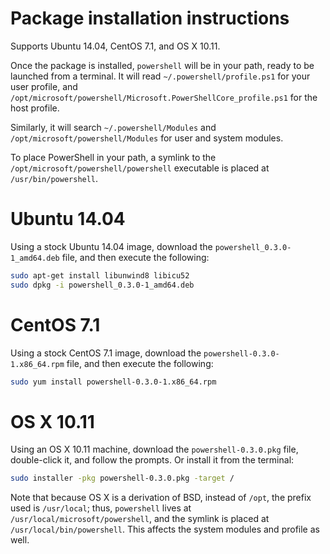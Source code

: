 Package installation instructions
=================================

Supports Ubuntu 14.04, CentOS 7.1, and OS X 10.11.

Once the package is installed, `powershell` will be in your path,
ready to be launched from a terminal. It will read
`~/.powershell/profile.ps1` for your user profile, and
`/opt/microsoft/powershell/Microsoft.PowerShellCore_profile.ps1` for
the host profile.

Similarly, it will search `~/.powershell/Modules` and
`/opt/microsoft/powershell/Modules` for user and system modules.

To place PowerShell in your path, a symlink to the
`/opt/microsoft/powershell/powershell` executable is placed at
`/usr/bin/powershell`.

Ubuntu 14.04
============

Using a stock Ubuntu 14.04 image, download the
`powershell_0.3.0-1_amd64.deb` file, and then execute the following:

```sh
sudo apt-get install libunwind8 libicu52
sudo dpkg -i powershell_0.3.0-1_amd64.deb
```

CentOS 7.1
==========

Using a stock CentOS 7.1 image, download the
`powershell-0.3.0-1.x86_64.rpm` file, and then execute the following:

```sh
sudo yum install powershell-0.3.0-1.x86_64.rpm
```

OS X 10.11
==========

Using an OS X 10.11 machine, download the `powershell-0.3.0.pkg` file,
double-click it, and follow the prompts. Or install it from the
terminal:

```sh
sudo installer -pkg powershell-0.3.0.pkg -target /
```

Note that because OS X is a derivation of BSD, instead of `/opt`, the
prefix used is `/usr/local`; thus, `powershell` lives at
`/usr/local/microsoft/powershell`, and the symlink is placed at
`/usr/local/bin/powershell`. This affects the system modules and
profile as well.
